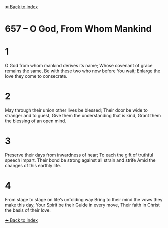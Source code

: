 [⬅️ Back to index](../README.md)

# 657 – O God, From Whom Mankind


# 1
O God from whom mankind derives its name;
Whose covenant of grace remains the same,
Be with these two who now before You wait;
Enlarge the love they come to consecrate.

# 2
May through their union other lives be blessed;
Their door be wide to stranger and to guest,
Give them the understanding that is kind,
Grant them the blessing of an open mind.

# 3
Preserve their days from inwardness of hear;
To each the gift of truthful speech impart.
Their bond be strong against all strain and strife
Amid the changes of this earthly life.

# 4
From stage to stage on life’s unfolding way
Bring to their mind the vows they make this day,
Your Spirit be their Guide in every move,
Their faith in Christ the basis of their love.

[⬅️ Back to index](../README.md)
